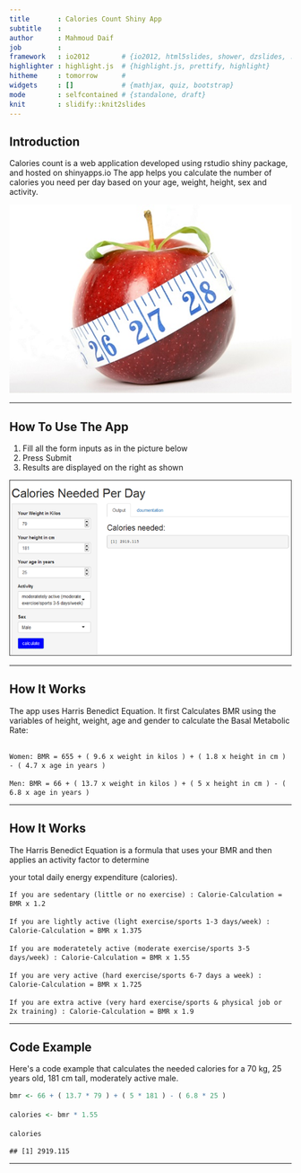 ```yaml
---
title       : Calories Count Shiny App
subtitle    : 
author      : Mahmoud Daif
job         : 
framework   : io2012        # {io2012, html5slides, shower, dzslides, ...}
highlighter : highlight.js  # {highlight.js, prettify, highlight}
hitheme     : tomorrow      # 
widgets     : []            # {mathjax, quiz, bootstrap}
mode        : selfcontained # {standalone, draft}
knit        : slidify::knit2slides
---
```


## Introduction

Calories count is a web application developed using rstudio shiny package, and hosted on shinyapps.io
The app helps you calculate the number of calories you need per day based on your age, weight, height, sex and activity.

![Measure What You Eat](Apple.jpg)

--- 

## How To Use The App

1. Fill all the form inputs as in the picture below
2. Press Submit
3. Results are displayed on the right as shown

![Web Page Screenshot](appScreenshot.PNG)

--- 

## How It Works

The app uses Harris Benedict Equation.
It first Calculates BMR using the variables of height, weight, age and gender to calculate the Basal Metabolic Rate:


```{}

Women: BMR = 655 + ( 9.6 x weight in kilos ) + ( 1.8 x height in cm ) - ( 4.7 x age in years )

Men: BMR = 66 + ( 13.7 x weight in kilos ) + ( 5 x height in cm ) - ( 6.8 x age in years )

```

--- 

## How It Works
The Harris Benedict Equation is a formula that uses your BMR and then applies an activity factor to determine 

your total daily energy expenditure (calories). 

```{}
If you are sedentary (little or no exercise) : Calorie-Calculation = BMR x 1.2

If you are lightly active (light exercise/sports 1-3 days/week) : Calorie-Calculation = BMR x 1.375

If you are moderatetely active (moderate exercise/sports 3-5 days/week) : Calorie-Calculation = BMR x 1.55

If you are very active (hard exercise/sports 6-7 days a week) : Calorie-Calculation = BMR x 1.725

If you are extra active (very hard exercise/sports & physical job or 2x training) : Calorie-Calculation = BMR x 1.9

```

--- 

## Code Example

Here's a code example that calculates the needed calories for a 70 kg, 25 years old, 181 cm tall, moderately active male.


```r
bmr <- 66 + ( 13.7 * 79 ) + ( 5 * 181 ) - ( 6.8 * 25 )

calories <- bmr * 1.55

calories
```

```
## [1] 2919.115
```

--- 
